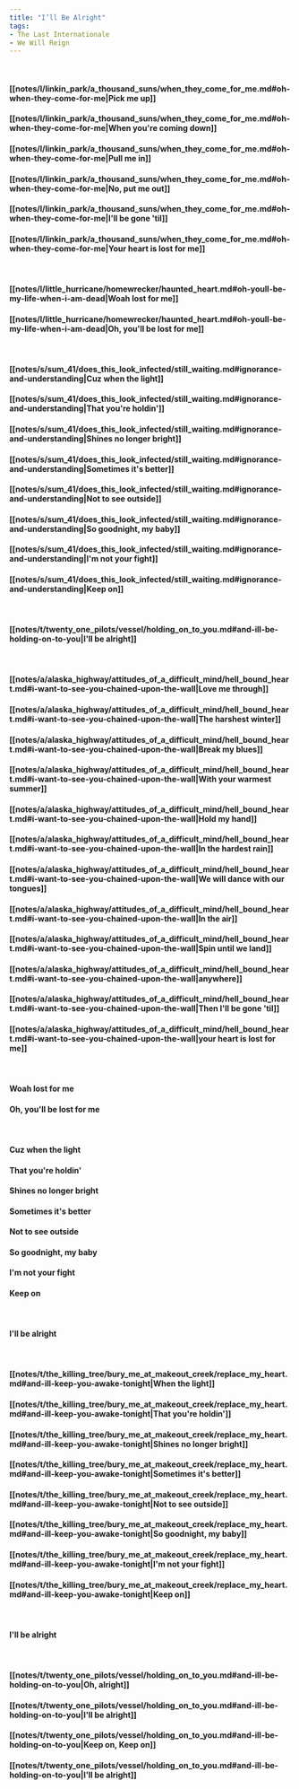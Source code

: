 ```yaml
---
title: "I’ll Be Alright"
tags:
- The Last Internationale
- We Will Reign
---
```

&nbsp;
#### [[notes/l/linkin_park/a_thousand_suns/when_they_come_for_me.md#oh-when-they-come-for-me|Pick me up]]
#### [[notes/l/linkin_park/a_thousand_suns/when_they_come_for_me.md#oh-when-they-come-for-me|When you're coming down]]
#### [[notes/l/linkin_park/a_thousand_suns/when_they_come_for_me.md#oh-when-they-come-for-me|Pull me in]]
#### [[notes/l/linkin_park/a_thousand_suns/when_they_come_for_me.md#oh-when-they-come-for-me|No, put me out]]
#### [[notes/l/linkin_park/a_thousand_suns/when_they_come_for_me.md#oh-when-they-come-for-me|I'll be gone 'til]]
#### [[notes/l/linkin_park/a_thousand_suns/when_they_come_for_me.md#oh-when-they-come-for-me|Your heart is lost for me]]
&nbsp;
#### [[notes/l/little_hurricane/homewrecker/haunted_heart.md#oh-youll-be-my-life-when-i-am-dead|Woah  lost for me]]
#### [[notes/l/little_hurricane/homewrecker/haunted_heart.md#oh-youll-be-my-life-when-i-am-dead|Oh, you'll be lost for me]]
&nbsp;
#### [[notes/s/sum_41/does_this_look_infected/still_waiting.md#ignorance-and-understanding|Cuz when the light]]
#### [[notes/s/sum_41/does_this_look_infected/still_waiting.md#ignorance-and-understanding|That you're holdin']]
#### [[notes/s/sum_41/does_this_look_infected/still_waiting.md#ignorance-and-understanding|Shines no longer bright]]
#### [[notes/s/sum_41/does_this_look_infected/still_waiting.md#ignorance-and-understanding|Sometimes it's better]]
#### [[notes/s/sum_41/does_this_look_infected/still_waiting.md#ignorance-and-understanding|Not to see outside]]
#### [[notes/s/sum_41/does_this_look_infected/still_waiting.md#ignorance-and-understanding|So goodnight, my baby]]
#### [[notes/s/sum_41/does_this_look_infected/still_waiting.md#ignorance-and-understanding|I'm not your fight]]
#### [[notes/s/sum_41/does_this_look_infected/still_waiting.md#ignorance-and-understanding|Keep on]]
&nbsp;
#### [[notes/t/twenty_one_pilots/vessel/holding_on_to_you.md#and-ill-be-holding-on-to-you|I'll be alright]]
&nbsp;
#### [[notes/a/alaska_highway/attitudes_of_a_difficult_mind/hell_bound_heart.md#i-want-to-see-you-chained-upon-the-wall|Love me through]]
#### [[notes/a/alaska_highway/attitudes_of_a_difficult_mind/hell_bound_heart.md#i-want-to-see-you-chained-upon-the-wall|The harshest winter]]
#### [[notes/a/alaska_highway/attitudes_of_a_difficult_mind/hell_bound_heart.md#i-want-to-see-you-chained-upon-the-wall|Break my blues]]
#### [[notes/a/alaska_highway/attitudes_of_a_difficult_mind/hell_bound_heart.md#i-want-to-see-you-chained-upon-the-wall|With your warmest summer]]
#### [[notes/a/alaska_highway/attitudes_of_a_difficult_mind/hell_bound_heart.md#i-want-to-see-you-chained-upon-the-wall|Hold my hand]]
#### [[notes/a/alaska_highway/attitudes_of_a_difficult_mind/hell_bound_heart.md#i-want-to-see-you-chained-upon-the-wall|In the hardest rain]]
#### [[notes/a/alaska_highway/attitudes_of_a_difficult_mind/hell_bound_heart.md#i-want-to-see-you-chained-upon-the-wall|We will dance with our tongues]]
#### [[notes/a/alaska_highway/attitudes_of_a_difficult_mind/hell_bound_heart.md#i-want-to-see-you-chained-upon-the-wall|In the air]]
#### [[notes/a/alaska_highway/attitudes_of_a_difficult_mind/hell_bound_heart.md#i-want-to-see-you-chained-upon-the-wall|Spin until we land]]
#### [[notes/a/alaska_highway/attitudes_of_a_difficult_mind/hell_bound_heart.md#i-want-to-see-you-chained-upon-the-wall|anywhere]]
#### [[notes/a/alaska_highway/attitudes_of_a_difficult_mind/hell_bound_heart.md#i-want-to-see-you-chained-upon-the-wall|Then I'll be gone 'til]]
#### [[notes/a/alaska_highway/attitudes_of_a_difficult_mind/hell_bound_heart.md#i-want-to-see-you-chained-upon-the-wall|your heart is lost for me]]
&nbsp;
#### Woah  lost for me
#### Oh, you'll be lost for me
&nbsp;
#### Cuz when the light
#### That you're holdin'
#### Shines no longer bright
#### Sometimes it's better
#### Not to see outside
#### So goodnight, my baby
#### I'm not your fight
#### Keep on
&nbsp;
#### I'll be alright
&nbsp;
#### [[notes/t/the_killing_tree/bury_me_at_makeout_creek/replace_my_heart.md#and-ill-keep-you-awake-tonight|When the light]]
#### [[notes/t/the_killing_tree/bury_me_at_makeout_creek/replace_my_heart.md#and-ill-keep-you-awake-tonight|That you're holdin']]
#### [[notes/t/the_killing_tree/bury_me_at_makeout_creek/replace_my_heart.md#and-ill-keep-you-awake-tonight|Shines no longer bright]]
#### [[notes/t/the_killing_tree/bury_me_at_makeout_creek/replace_my_heart.md#and-ill-keep-you-awake-tonight|Sometimes it's better]]
#### [[notes/t/the_killing_tree/bury_me_at_makeout_creek/replace_my_heart.md#and-ill-keep-you-awake-tonight|Not to see outside]]
#### [[notes/t/the_killing_tree/bury_me_at_makeout_creek/replace_my_heart.md#and-ill-keep-you-awake-tonight|So goodnight, my baby]]
#### [[notes/t/the_killing_tree/bury_me_at_makeout_creek/replace_my_heart.md#and-ill-keep-you-awake-tonight|I'm not your fight]]
#### [[notes/t/the_killing_tree/bury_me_at_makeout_creek/replace_my_heart.md#and-ill-keep-you-awake-tonight|Keep on]]
&nbsp;
#### I'll be alright
&nbsp;
#### [[notes/t/twenty_one_pilots/vessel/holding_on_to_you.md#and-ill-be-holding-on-to-you|Oh, alright]]
#### [[notes/t/twenty_one_pilots/vessel/holding_on_to_you.md#and-ill-be-holding-on-to-you|I'll be alright]]
#### [[notes/t/twenty_one_pilots/vessel/holding_on_to_you.md#and-ill-be-holding-on-to-you|Keep on, Keep on]]
#### [[notes/t/twenty_one_pilots/vessel/holding_on_to_you.md#and-ill-be-holding-on-to-you|I'll be alright]]
